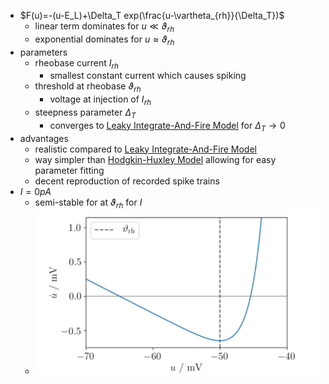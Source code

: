 + $F(u)=-(u-E_L)+\Delta_T exp(\frac{u-\vartheta_{rh}}{\Delta_T})$
	+ linear term dominates for $u\ll \vartheta_{rh}$
	+ exponential dominates for $u\approx \vartheta_{rh}$
+ parameters
	+ rheobase current $I_{rh}$
		+ smallest constant current which causes spiking
	+ threshold at rheobase $\vartheta_{rh}$
		+ voltage at injection of $I_{rh}$
	+ steepness parameter $\Delta_T$
		+ converges to [Leaky Integrate-And-Fire Model](Leaky%20Integrate-And-Fire%20Model.md) for $\Delta_T \rightarrow 0$
+ advantages
	+ realistic compared to [Leaky Integrate-And-Fire Model](Leaky%20Integrate-And-Fire%20Model.md)
	+ way simpler than [Hodgkin-Huxley Model](Hodgkin-Huxley%20Model.md) allowing for easy parameter fitting
	+ decent reproduction of recorded spike trains
+ $I=0pA$
	+ semi-stable for at $\vartheta_{rh}$ for $I$
	+ ![](../../../z_images/Pasted%20image%2020250621075853.png)